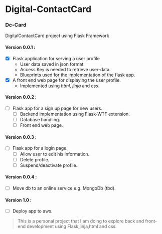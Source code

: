 # Digital-ContactCard 
### Dc-Card
DigitalContactCard project using Flask Framework

#### Version 0.0.1 :
 - [x] Flask application for serving a user profile
	* User data saved in json format.
	* Access Key is needed to retrieve user-data.
	* Blueprints used for the implementation of the flask app.
 - [x] A front end web page for displaying the user profile.
	* Implemented using _html_, _jinja_ and _css_.

#### Version 0.0.2 :

 - [ ] Flask app for a sign up page for new users.
	- [ ] Backend implementation using Flask-WTF extension.
	- [ ] Database handling.
	- [ ] Front end web page.

#### Version 0.0.3 : 
 
 - [ ] Flask app for a login page.
	- [ ] Allow user to edit his information.
	- [ ] Delete profile.
	- [ ] Suspend/deactivate profile.
#### Version 0.0.4 :

 - [ ] Move db to an online service e.g. MongoDb (tbd).

#### Version 1.0 :
 - [ ] Deploy app to aws.

> This is a personal project that I am doing to explore back and front-end development using Flask,jinja,html and css. 
